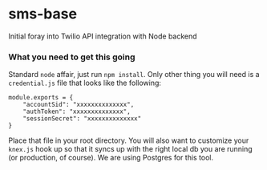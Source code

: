 # sms-base
Initial foray into Twilio API integration with Node backend

### What you need to get this going
Standard `node` affair, just run `npm install`. Only other thing you will need is a `credential.js` file that looks like the following:
```
module.exports = {
	"accountSid": "xxxxxxxxxxxxxx",
	"authToken": "xxxxxxxxxxxxxx",
	"sessionSecret": "xxxxxxxxxxxxxx"
}
```
Place that file in your root directory. You will also want to customize your `knex.js` hook up so that it syncs up with the right local db you are running (or production, of course). We are using Postgres for this tool.